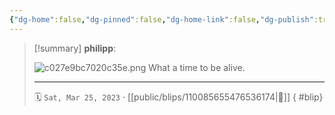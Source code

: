 ```yaml
---
{"dg-home":false,"dg-pinned":false,"dg-home-link":false,"dg-publish":true,"tags":["dgblip"],"disabled rules":["yaml-title","yaml-title-alias","file-name-heading"],"title":"philipp on mastodon @ 2023-03-25","created-date":"2023-03-25T19:49:55","id":110085655476536180,"updated-date":"2025-05-02T08:50:43","dg-path":"blips/110085655476536174.md","permalink":"/blips/110085655476536174/","dgPassFrontmatter":true}
---
```


> [!summary] **philipp**:
>
> ![c027e9bc7020c35e.png](/img/user/attachments/c027e9bc7020c35e.png)
> What a time to be alive.
> - - -
>
> 🗓️ `Sat, Mar 25, 2023` · [[public/blips/110085655476536174\|🔗]]
{ #blip}

